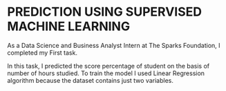 # PREDICTION USING SUPERVISED MACHINE LEARNING

As a Data Science and Business Analyst Intern at The Sparks Foundation, I completed my First task.

In this task, I predicted the score percentage of student on the basis of number of hours studied. To train the model I used Linear Regression algorithm because the dataset contains just two variables.
